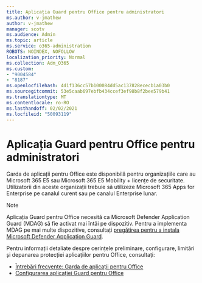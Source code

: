 ```yaml
---
title: Aplicația Guard pentru Office pentru administratori
ms.author: v-jmathew
author: v-jmathew
manager: scotv
ms.audience: Admin
ms.topic: article
ms.service: o365-administration
ROBOTS: NOINDEX, NOFOLLOW
localization_priority: Normal
ms.collection: Adm_O365
ms.custom:
- "9004584"
- "8187"
ms.openlocfilehash: 4d1f136cc57b100084dd5ac137828ececb1a03b0
ms.sourcegitcommit: 53e5caab697ebfb434ccef3ef98b8f2bee579b41
ms.translationtype: MT
ms.contentlocale: ro-RO
ms.lasthandoff: 02/02/2021
ms.locfileid: "50093119"
---
```

# <a name="application-guard-for-office-for-admins"></a>Aplicația Guard pentru Office pentru administratori

Garda de aplicații pentru Office este disponibilă pentru organizațiile care au Microsoft 365 E5 sau Microsoft 365 E5 Mobility + licențe de securitate. Utilizatorii din aceste organizații trebuie să utilizeze Microsoft 365 Apps for Enterprise pe canalul curent sau pe canalul Enterprise lunar.

> [!NOTE]
> Aplicația Guard pentru Office necesită ca Microsoft Defender Application Guard (MDAG) să fie activat mai întâi pe dispozitiv. Pentru a implementa MDAG pe mai multe dispozitive, consultați [pregătirea pentru a instala Microsoft Defender Application Guard](https://docs.microsoft.com/windows/security/threat-protection/microsoft-defender-application-guard/install-md-app-guard).

Pentru informații detaliate despre cerințele preliminare, configurare, limitări și depanarea protecției aplicațiilor pentru Office, consultați:

- [Întrebări frecvente: Garda de aplicații pentru Office](https://support.microsoft.com/office/application-guard-for-office-9e0fb9c2-ffad-43bf-8ba3-78f785fdba46)
- [Configurarea aplicației Guard pentru Office](https://docs.microsoft.com/microsoft-365/security/office-365-security/install-app-guard)
